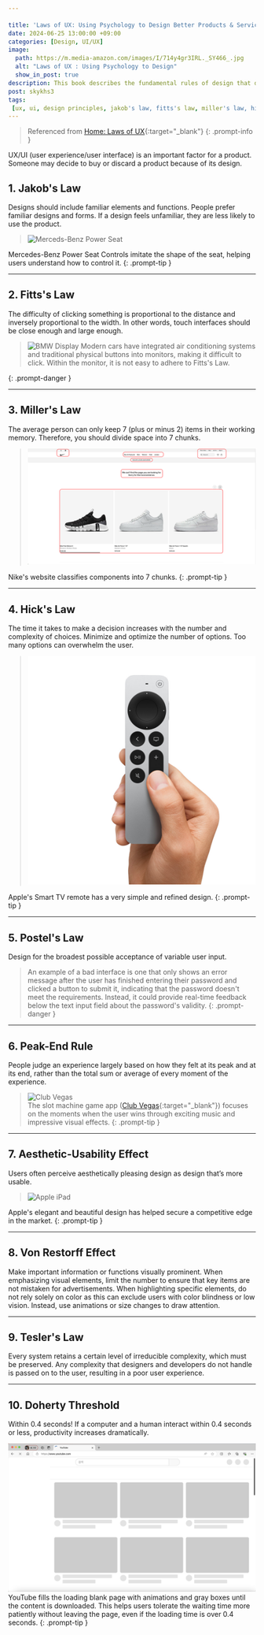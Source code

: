 ```yaml
---

title: 'Laws of UX: Using Psychology to Design Better Products & Services'
date: 2024-06-25 13:00:00 +09:00
categories: [Design, UI/UX]
image:
  path: https://m.media-amazon.com/images/I/714y4gr3IRL._SY466_.jpg
  alt: "Laws of UX : Using Psychology to Design"
  show_in_post: true
description: This book describes the fundamental rules of design that designers generally know from experience. The book allows readers to learn about what constitutes efficient design and the business value of design.
post: skykhs3
tags:
 [ux, ui, design principles, jakob's law, fitts's law, miller's law, hick's law, postel's law, peak-end rule, aesthetic-usability effect, von restorff effect, tesler's law, doherty threshold, user experience, user interface, product design, usability, human-computer interaction, design psychology]
---
```

<div markdown="1">


>Referenced from [Home: Laws of UX](https://lawsofux.com/){:target="_blank"}
{: .prompt-info }

UX/UI (user experience/user interface) is an important factor for a product. Someone may decide to buy or discard a product because of its design. 

## 1. Jakob's Law
 Designs should include familiar elements and functions. People prefer familiar designs and forms. If a design feels unfamiliar, they are less likely to use the product.

><img src="https://i.ebayimg.com/images/g/k8EAAOSwccNdZVpA/s-l1200.jpg" alt="Merceds-Benz Power Seat"/>
Mercedes-Benz Power Seat Controls imitate the shape of the seat, helping users understand how to control it.
{: .prompt-tip }

---

## 2. Fitts's Law

The difficulty of clicking something is proportional to the distance and inversely proportional to the width. In other words, touch interfaces should be close enough and large enough.

> <img src="https://cdn.bimmertoday.de/wp-content/uploads/2021/03/BMW-iDrive-8-iX-Infotainment-Teaser-03-750x500.jpg" alt="BMW Display"/>
> Modern cars have integrated air conditioning systems and traditional physical buttons into monitors, making it difficult to click. Within the monitor, it is not easy to adhere to Fitts's Law.
{: .prompt-danger }

---

## 3. Miller's Law
The average person can only keep 7 (plus or minus 2) items in their working memory. Therefore, you should divide space into 7 chunks.

><img src="/assets/img/posts/2024-06-25-laws-of-ux/nike.png" alt="Nike's webside"/>
Nike's website classifies components into 7 chunks.
{: .prompt-tip }

---

## 4. Hick's Law
The time it takes to make a decision increases with the number and complexity of choices. Minimize and optimize the number of options. Too many options can overwhelm the user.

><img src="/assets/img/posts/2024-06-25-laws-of-ux/apple.jpeg" alt="Apple's Smart TV remote"/>
Apple's Smart TV remote has a very simple and refined design. 
{: .prompt-tip }

---

## 5. Postel's Law
Design for the broadest possible acceptance of variable user input.

> An example of a bad interface is one that only shows an error message after the user has finished entering their password and clicked a button to submit it, indicating that the password doesn't meet the requirements. Instead, it could provide real-time feedback below the text input field about the password's validity.
{: .prompt-danger } 

---

## 6. Peak-End Rule
People judge an experience largely based on how they felt at its peak and at its end, rather than the total sum or average of every moment of the experience.

><img src="https://d1nxzqpcg2bym0.cloudfront.net/google_play/com.bagelcode.slots1/18b8aa68-a568-11ee-8bc2-6b575e331fa6/640" alt="Club Vegas"/><br/>
The slot machine game app ([Club Vegas](https://g.co/kgs/F8s8Yx3){:target="_blank"}) focuses on the moments when the user wins through exciting music and impressive visual effects.
{: .prompt-tip }

---

## 7. Aesthetic-Usability Effect
Users often perceive aesthetically pleasing design as design that’s more usable.
><img src="https://media.nngroup.com/media/editor/2024/01/29/ipad-air-apple.png" alt="Apple iPad"/>
Apple's elegant and beautiful design has helped secure a competitive edge in the market.
{: .prompt-tip }

---

## 8. Von Restorff Effect
Make important information or functions visually prominent. When emphasizing visual elements, limit the number to ensure that key items are not mistaken for advertisements. When highlighting specific elements, do not rely solely on color as this can exclude users with color blindness or low vision. Instead, use animations or size changes to draw attention.

---

## 9. Tesler's Law
Every system retains a certain level of irreducible complexity, which must be preserved. Any complexity that designers and developers do not handle is passed on to the user, resulting in a poor user experience.

---

## 10. Doherty Threshold
Within 0.4 seconds! If a computer and a human interact within 0.4 seconds or less, productivity increases dramatically.

>
<img src="/assets/img/posts/2024-06-25-laws-of-ux/kakaotalk.png" alt="YouTube"/>
YouTube fills the loading blank page with animations and gray boxes until the content is downloaded. This helps users tolerate the waiting time more patiently without leaving the page, even if the loading time is over 0.4 seconds.
{: .prompt-tip }

</div>